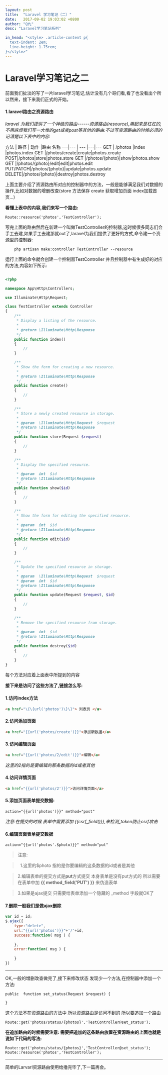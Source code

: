 ```yaml
---
layout: post
title:  "Laravel 学习笔记（二）"
date:   2017-09-02 19:03:02 +0800
author: "Q九"
desc: "Laravel学习笔记系列"

in_head: "<style> .article-content p{
  text-indent: 2em;
  line-height: 1.75rem;
}</style>"
---
```


# Laravel学习笔记之二

 前面我们扯淡的写了一片laravel学习笔记,估计没有几个哥们看,看了也没看出个所以然来，接下来我们正式的开始。
 

#### 1.laravel路由之资源路由
    
*laravel 为我们提供了一个神级的路由------资源路由(resource),用起来是杠杠的,不用麻烦我们写一大堆的get或者post等其他的路由.不过写资源路由的时候必须的记清楚以下表中的内容:*



方法 | 路径 | 动作 |路由 名称
---|--- | --- |---|---
GET | /photos |index |photos.index
GET |/photos/create|create|photos.create
POST|/photos|store|photos.store
GET |/photos/{photo}|show|photos.show
GET |/photos/{photo}/edit|edit|photos.edit
PUT/PATCH|/photos/{photo}|update|photos.update
DELETE|/photos/{photo}|destroy|photos.destroy


上面主要介绍了资源路由所对应的控制器中的方法，一般是能够满足我们对数据的操作,比如对数据的增删改查(store 方法保存 create 获取增加页面 index加载首页...)

**看懂上表中的内容,我们来写一个路由:**
```
Route::resource('photos','TestController');
```
写完上面的路由然后在新建一个叫做TestController的控制器,这时候很多同志们会手工去建,如果手工去建那就out了,laravel为我们提供了更好的方式,命令建一个资源型的控制器:

```
    php artisan make:controller TestController --resource

```
运行上面的命令就会创建一个控制器TestController 并且控制器中有生成好的对应的方法,内容如下所示:

```php

<?php

namespace App\Http\Controllers;

use Illuminate\Http\Request;

class TestController extends Controller
{
    /**
     * Display a listing of the resource.
     *
     * @return \Illuminate\Http\Response
     */
    public function index()
    {
        //
    }

    /**
     * Show the form for creating a new resource.
     *
     * @return \Illuminate\Http\Response
     */
    public function create()
    {
        //
    }

    /**
     * Store a newly created resource in storage.
     *
     * @param  \Illuminate\Http\Request  $request
     * @return \Illuminate\Http\Response
     */
    public function store(Request $request)
    {
        //
    }

    /**
     * Display the specified resource.
     *
     * @param  int  $id
     * @return \Illuminate\Http\Response
     */
    public function show($id)
    {
        //
    }

    /**
     * Show the form for editing the specified resource.
     *
     * @param  int  $id
     * @return \Illuminate\Http\Response
     */
    public function edit($id)
    {
        //
    }

    /**
     * Update the specified resource in storage.
     *
     * @param  \Illuminate\Http\Request  $request
     * @param  int  $id
     * @return \Illuminate\Http\Response
     */
    public function update(Request $request, $id)
    {
        //
    }

    /**
     * Remove the specified resource from storage.
     *
     * @param  int  $id
     * @return \Illuminate\Http\Response
     */
    public function destroy($id)
    {
        //
    }
}

```

每个方法对应着上面表中所提到的内容 


**接下来是访问了这些方法了,链接怎么写:**


#### 1.访问index方法

```html
<a href="\{\{url('photos')\}\}"> 列表页 </a>

```
#### 2.访问添加页面

```html
<a href="{{url('photos/create')}}">添加新数据</a>
```

#### 3.访问编辑页面

```html
<a href="{{url('photos/2/edit')}}">编辑</a>
```
*这里的2指的是要编辑的那条数据的id或者其他*

#### 4.访问详情页面

```html
<a href="{{url('photos/2')}}">访问详情页面</a>
```

#### 5.添加页面表单提交数据:

```
action="{{url('photos')}}" method="post"
```
*注意:在提交的时候 表单中需要添加 {{csrf_field()}},来检测_token防止csrf攻击*

#### 6.编辑页面表单提交数据

```
action="{{url('photos'.$photo)}}" method="put"
```
>注意:

>&nbsp; 1.这里的$photo 指的是你要编辑的这条数据的id或者是其他

>2.编辑表单的提交方式是**put**方式提交 本身表单是没有put方式的 所以需要在表单中加  **{{ method_field('PUT') }}** 来伪造表单

>3.如果是ajax提交 只需要给表单添加一个隐藏的 _method 字段就OK了


#### 7.删除一般我们是做ajax删除 

```javascript
var id = id;
$.ajax({
    type:"delete",
    url:"{{url('photos')}}"+'/'+id,
    success:function( msg ) {
        
    },
    error:function( msg ) {
        
    }
})

```
---

OK,一般的增删改查做完了,接下来修改状态 发现少一个方法,在控制器中添加一个方法:

```
public  function set_status(Request $request) {
    
}

```

这个方法不在资源路由的方法中 所以资源路由是访问不到的 所以要追加一个路由 

```
Route::get('photos/status/{photos}','TestController@set_status');

```

**在追加路由的时候需要注意: 需要把追加的这条路由放置在资源路由的上面也就是说如下代码的写法:**

```
Route::get('photos/status/{photos}','TestController@set_status');
Route::resource('photos','TestController');

```

----
简单的Larvarl资源路由使用给撸完毕了,下一篇再会。
